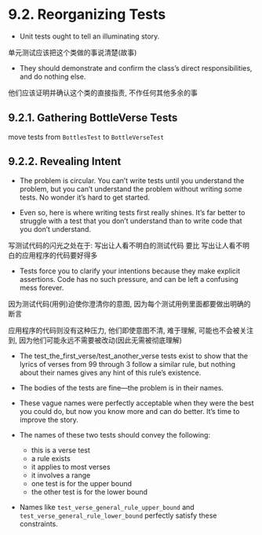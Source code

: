 # 9.2. Reorganizing Tests

+ Unit tests ought to tell an illuminating story.

单元测试应该把这个类做的事说清楚(故事)

+ They should demonstrate and confirm the class’s direct responsibilities, and do nothing else.

他们应该证明并确认这个类的直接指责, 不作任何其他多余的事

## 9.2.1. Gathering BottleVerse Tests

move tests from `BottlesTest` to `BottleVerseTest`

## 9.2.2. Revealing Intent

+ The problem is circular. You can’t write tests until you understand the problem, but you can’t understand the problem without writing some tests. No wonder it’s hard to get started.

+ Even so, here is where writing tests first really shines. It’s far better to struggle with a test that you don’t understand than to write code that you don’t understand.

写测试代码的闪光之处在于: 写出让人看不明白的测试代码 要比 写出让人看不明白的应用程序的代码要好得多

+ Tests force you to clarify your intentions because they make explicit assertions. Code has no such pressure, and can be left a confusing mess forever.

因为测试代码(用例)迫使你澄清你的意图, 因为每个测试用例里面都要做出明确的断言

应用程序的代码则没有这种压力, 他们即使意图不清, 难于理解, 可能也不会被关注到, 因为他们可能永远不需要被改动(因此无需被彻底理解)

+ The test_the_first_verse/test_another_verse tests exist to show that the lyrics of verses from 99 through 3 follow a similar rule, but nothing about their names gives any hint of this rule’s existence. 

+ The bodies of the tests are fine—the problem is in their names.

+ These vague names were perfectly acceptable when they were the best you could do, but now you know more and can do better. It’s time to improve the story.

+ The names of these two tests should convey the following:
    + this is a verse test
    + a rule exists
    + it applies to most verses
    + it involves a range
    + one test is for the upper bound
    + the other test is for the lower bound

+ Names like `test_verse_general_rule_upper_bound` and `test_verse_general_rule_lower_bound` perfectly satisfy these constraints.




